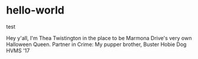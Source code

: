# hello-world
test

Hey y'all, I'm Thea Twistington in the place to be
Marmona Drive's very own Halloween Queen. 
Partner in Crime: My pupper brother, Buster Hobie Dog
HVMS '17
